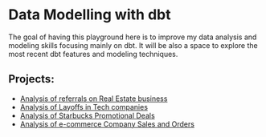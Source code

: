 # Data Modelling with dbt

The goal of having this playground here is to improve my data analysis and modeling skills focusing mainly on dbt. It will be also a space to explore the most recent dbt features and modeling techniques.


## Projects:

- [Analysis of referrals on Real Estate business](./referrals-analysis/)
- [Analysis of Layoffs in Tech companies](./layoffs_analysis/)
- [Analysis of Starbucks Promotional Deals](./starbucks/)
- [Analysis of e-commerce Company Sales and Orders](./e-commerce)
